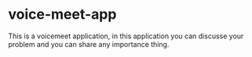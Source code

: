 # voice-meet-app
This is a voicemeet application, in this application you can discusse your problem and you can share any importance thing. 

